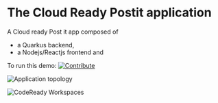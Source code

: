 # The Cloud Ready Postit application
A Cloud ready Post it app composed of
- a Quarkus backend,
- a Nodejs/Reactjs frontend and


To run this demo:
[![Contribute](factory-contribute.svg)](https://codeready-crw.apps.cluster-e0d9.e0d9.example.opentlc.com/factory?url=https://github.com/benoitf/quarkus-reactjs-postit-app)


![Application topology](topology.png "Application Topology")

![CodeReady Workspaces](codeready-workspaces-preview.png "CodeReady Workspaces")

